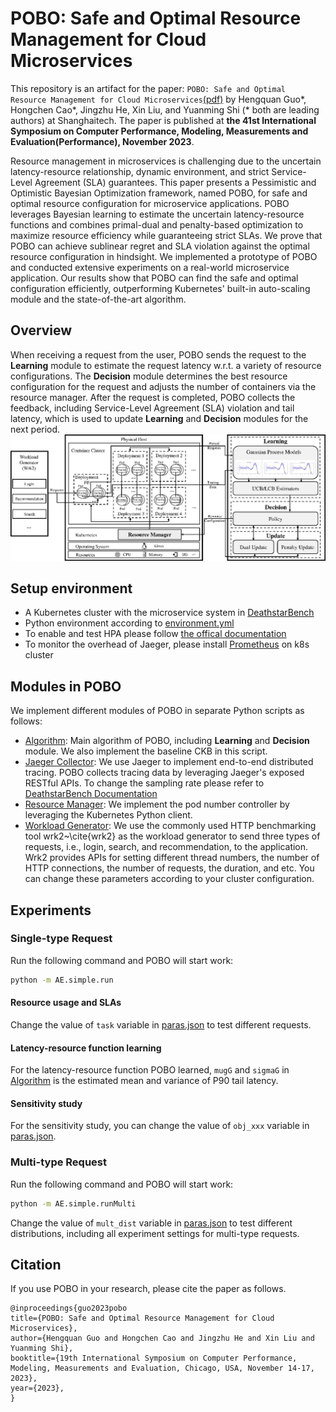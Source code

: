 # POBO: Safe and Optimal Resource Management for Cloud Microservices
This repository is an artifact for the paper: `POBO: Safe and Optimal Resource Management for Cloud Microservices`[(pdf)](https://www.sciencedirect.com/science/article/abs/pii/S0166531623000469) by Hengquan Guo*, Hongchen Cao*, Jingzhu He, Xin Liu, and Yuanming Shi (* both are leading authors) at Shanghaitech. The paper is published at **the 41st International Symposium on Computer Performance, Modeling, Measurements and Evaluation(Performance), November 2023**.

Resource management in microservices is challenging due to the uncertain latency-resource relationship, dynamic environment, and strict Service-Level Agreement (SLA) guarantees. This paper presents a Pessimistic and Optimistic Bayesian Optimization framework, named POBO, for safe and optimal resource configuration for microservice applications. POBO leverages Bayesian learning to estimate the uncertain latency-resource functions and combines primal-dual and penalty-based optimization to maximize resource efficiency while guaranteeing strict SLAs. We prove that POBO can achieve sublinear regret and SLA violation against the optimal resource configuration in hindsight. We implemented a prototype of POBO and conducted extensive experiments on a real-world microservice application. Our results show that POBO can find the safe and optimal configuration efficiently, outperforming Kubernetes' built-in auto-scaling module and the state-of-the-art algorithm.

## Overview
When receiving a request from the user, POBO sends the request to the **Learning** module to estimate the request latency w.r.t. a variety of resource configurations. The **Decision** module  determines the best resource configuration for the request and adjusts the number of containers via the resource manager. After the request is completed, POBO collects the feedback, including Service-Level Agreement (SLA) violation and tail latency, which is used to update **Learning** and **Decision** modules for the next period.
![System arch. of POBO](./workflow-v4.png)

## Setup environment
- A Kubernetes cluster with the microservice system in [DeathstarBench](https://github.com/delimitrou/DeathStarBench)
- Python environment according to [environment.yml](./environment.yml)
- To enable and test HPA please follow [the offical documentation](https://kubernetes.io/docs/tasks/run-application/horizontal-pod-autoscale-walkthrough/) 
- To monitor the overhead of Jaeger, please install [Prometheus](https://prometheus.io/) on k8s cluster

## Modules in POBO
We implement different modules of POBO in separate Python scripts as follows:

- [Algorithm](./algo.py): Main algorithm of POBO, including **Learning** and **Decision** module. We also implement the baseline CKB in this script.
- [Jaeger Collector](./jaegerCollector.py): We use Jaeger to implement end-to-end distributed tracing. POBO collects tracing data by leveraging Jaeger's exposed RESTful APIs. To change the sampling rate please refer to [DeathstarBench Documentation](https://github.com/delimitrou/DeathStarBench)
- [Resource Manager](./k8sManager.py): We implement the pod number controller by leveraging the Kubernetes Python client.
- [Workload Generator](./wrk2LoadGenerator.py): We use the commonly used HTTP benchmarking tool wrk2~\cite{wrk2} as the workload generator to send three types of requests, i.e., login, search, and recommendation, to the application. Wrk2 provides APIs for setting different thread numbers, the number of HTTP connections, the number of requests, the duration, and etc. You can change these parameters according to your cluster configuration.


## Experiments
### Single-type Request
Run the following command and POBO will start work:
```bash
python -m AE.simple.run
```

#### Resource usage and SLAs
Change the value of `task` variable in [paras.json](paras.json) to test different requests.

#### Latency-resource function learning
For the latency-resource function POBO learned, `mugG` and `sigmaG` in [Algorithm](./algo.py) is the estimated mean and variance of P90 tail latency.

#### Sensitivity study
For the sensitivity study, you can change the value of `obj_xxx` variable in [paras.json](paras.json).


### Multi-type Request
Run the following command and POBO will start work:
```bash
python -m AE.simple.runMulti
```

Change the value of `mult_dist` variable in [paras.json](paras.json) to test different distributions, including all experiment settings for multi-type requests.

## Citation
If you use POBO in your research, please cite the paper as follows.
```
@inproceedings{guo2023pobo
title={POBO: Safe and Optimal Resource Management for Cloud Microservices},
author={Hengquan Guo and Hongchen Cao and Jingzhu He and Xin Liu and Yuanming Shi},
booktitle={19th International Symposium on Computer Performance, Modeling, Measurements and Evaluation, Chicago, USA, November 14-17, 2023},
year={2023},
}
```

